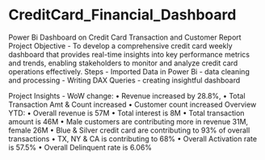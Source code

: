# CreditCard_Financial_Dashboard
Power Bi Dashboard on Credit Card Transaction and Customer Report
Project Objective - To develop a comprehensive credit card weekly dashboard that provides real-time insights into key performance metrics and trends, enabling stakeholders to monitor and analyze credit card operations effectively.
Steps - Imported Data in Power Bi
      - data cleaning and processing
      - Writing DAX Queries
      - creating insightful dashboard

Project Insights - 
WoW change: 
            • Revenue increased by 28.8%, 
            • Total Transaction Amt & Count increased
            • Customer count increased
 Overview YTD:
            • Overall revenue is 57M
            • Total interest is 8M
            • Total transaction amount is 46M
            • Male customers are contributing more in revenue 31M, female 26M
            • Blue & Silver credit card are contributing to 93% of overall transactions
            • TX, NY & CA is contributing to 68%
            • Overall Activation rate is 57.5%
            • Overall Delinquent rate is 6.06%
